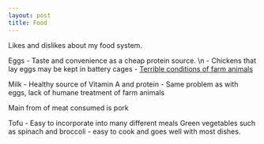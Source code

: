 ```yaml
---
layout: post
title: Food
---
```


Likes and dislikes about my food system.

Eggs - Taste and convenience as a cheap protein source. \n
     - Chickens that lay eggs may be kept in battery cages
     - [Terrible conditions of farm animals](https://www.winnipeghumanesociety.ca/animal-issues/farm-animal-welfare/)

Milk - Healthy source of Vitamin A and protein
     - Same problem as with eggs, lack of humane treatment of farm animals

Main from of meat consumed is pork

Tofu - Easy to incorporate into many different meals
Green vegetables such as spinach and broccoli - easy to cook and goes well with most dishes.

